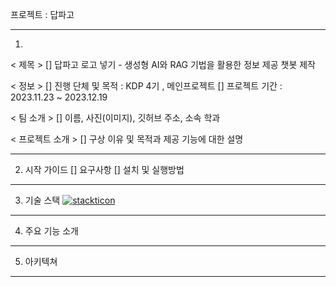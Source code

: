 프로젝트 : 답파고

---

1. 
< 제목 >
[] 답파고 로고 넣기 - 생성형 AI와 RAG 기법을 활용한 정보 제공 챗봇 제작

< 정보 > 
[] 진행 단체 및 목적 : KDP 4기 , 메인프로젝트 
[] 프로젝트 기간 : 2023.11.23 ~ 2023.12.19

< 팀 소개 >
[] 이름, 사진(이미지), 깃허브 주소, 소속 학과

< 프로젝트 소개 >
[] 구상 이유 및 목적과 제공 기능에 대한 설명

---

2. 시작 가이드
[] 요구사항
[] 설치 및 실행방법

---

3. 기술 스택
[![stackticon](https://firebasestorage.googleapis.com/v0/b/stackticon-81399.appspot.com/o/images%2F1710301223585?alt=media&token=6be2ef24-0387-4fd7-b4bf-8cff53bce38a)](https://github.com/msdio/stackticon)
---

4. 주요 기능 소개

---

5. 아키텍쳐

---
